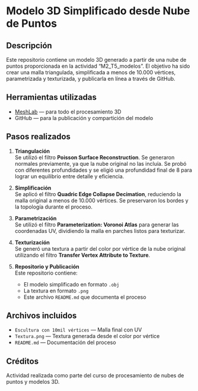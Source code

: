 # Modelo 3D Simplificado desde Nube de Puntos

## Descripción
Este repositorio contiene un modelo 3D generado a partir de una nube de puntos proporcionada en la actividad “M2_T5_modelos”. El objetivo ha sido crear una malla triangulada, simplificada a menos de 10.000 vértices, parametrizada y texturizada, y publicarla en línea a través de GitHub.

## Herramientas utilizadas
- [MeshLab](https://www.meshlab.net/) — para todo el procesamiento 3D
- GitHub — para la publicación y compartición del modelo

## Pasos realizados

1. **Triangulación**  
   Se utilizó el filtro **Poisson Surface Reconstruction**. Se generaron normales previamente, ya que la nube original no las incluía. Se probó con diferentes profundidades y se eligió una profundidad final de 8 para lograr un equilibrio entre detalle y eficiencia.

2. **Simplificación**  
   Se aplicó el filtro **Quadric Edge Collapse Decimation**, reduciendo la malla original a menos de 10.000 vértices. Se preservaron los bordes y la topología durante el proceso.

3. **Parametrización**  
   Se utilizó el filtro **Parameterization: Voronoi Atlas** para generar las coordenadas UV, dividiendo la malla en parches listos para texturizar.

4. **Texturización**  
   Se generó una textura a partir del color por vértice de la nube original utilizando el filtro **Transfer Vertex Attribute to Texture**.

5. **Repositorio y Publicación**  
   Este repositorio contiene:
   - El modelo simplificado en formato `.obj`
   - La textura en formato `.png`
   - Este archivo `README.md` que documenta el proceso

## Archivos incluidos
- `Escultura con 10mil vértices` — Malla final con UV
- `Textura.png` — Textura generada desde el color por vértice
- `README.md` — Documentación del proceso

## Créditos
Actividad realizada como parte del curso de procesamiento de nubes de puntos y modelos 3D.
